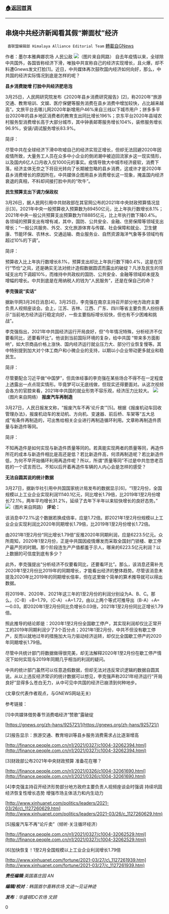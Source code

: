 ###  [:house:返回首頁](https://github.com/ourhimalayas/txt)
---

## 串烧中共经济新闻看其假“擀面杖”经济
` 喜联盟编辑部 Himalaya Alliance Editorial Team` [轉載自GNews](https://gnews.org/zh-hans/1033683/)

作者：墨尔本雅典娜农场 人民公敌
![]()![](https://www.gnews.org/wp-content/uploads/2021/03/2566363.jpg)（图片来自网路）
自去年疫情以来，全球除中共国外，各国皆称经济下滑，唯独中共宣称自己的经济实现增长，且火爆，却不料遭Gnews发文打脸[1]。近日，中共媒体再次鼓吹国内经济如何向好，那么，中共国的经济实际情况到底是怎样的呢？

**县乡消费陡增 打脸中共经济肥皂泡**

3月25日，人民网研究院发布《2020年县乡消费研究报告》[2]，称2020年“旅游交通、教育培训、文娱、医疗保健等服务消费在县乡消费中增加较快，占比越来越高”。文旅平台去哪儿网2020年新增用户46%来自三线以下城市用户；拼多多平台2020年的县乡地区消费者的教育支出同比增长196%；京东平台2020年县域农村服务型消费增长高于大部分城市，其中钟表邮寄服务增长104%，装修服务增长96.9%，安装/调试服务增长83.9%。

简评：

尽管中共在全球经济下滑中吹嘘自己的经济实现正增长，但却无法回避2020年因疫情所致，大量务工人员在众多中小企业的倒闭潮中被迫回流家乡这一现实情形，以及国内6亿人口月收入仅1000元的事实。疫情导致大中城市经济疲软，消费下落，经济主体无奈之下将目光转向了长期被忽略的县乡消费，这或许才是2020年县乡消费增长的原因所在。中共媒体企图用县乡消费增长这一现象，掩盖国内经济衰退的真相，不料却间接打脸中共的“吹牛”。

**民生预算支出下调力保政权**

3月26日，据人民网引用中共财政部在其官网公布的2021年中央财政预算情况显示[3]，2021年中央一般预算收入预算数为89450亿元，比上年执行数增长8.1%；2021年中央一般公共预算支出预算数为118885亿元，比上年执行数下降0.4%。各领域的预算支出有增有减，其中，国防、公共安全、金融、住房保障等领域支出增长；“一般公共服务、外交、文化旅游体育与传媒、社会保障和就业、卫生健康、节能环保、农林水、交通运输、商业服务业、自然资源海洋气象等多领域均有超过10%的下调”。

简评：

预算收入比上年执行数增长8.1%，预算支出却比上年执行数下降0.4%，这是在厉行“节俭”之风，还是确实无法对统计造假数据圆谎而露出的破绽？凡涉及民生的领域支出均下调超10%，而维持中共政权的国防、公共安全、金融等领域却未提及增幅的增长。中共到底是在用纳税人的钱为“人民服务”，还是在保自己的命？

**李克强说“实话”**

据新华网3月26日消息[4]，3月25日，李克强在南京主持召开部分地方政府主要负责人视频座谈会。会上，江苏、吉林、江西、广东、四川等省主要负责人纷纷表示“当前地方经济运行稳定向好，一些主要指标增长较快，但也有不少困难和挑战”。

李克强指出，2021年中共国经济运行开局良好，但“今年情况特殊，分析经济不仅要看同比，还要看环比”。他谈到当前国际环境的复杂，给中共国 “带来多方面影响”，如大宗商品价格上涨快、国内经济运行就业压力大、部分行业恢复慢等。其中特别提到加大对个体工商户和小微企业的支持，以期以小企业带动更多就业和稳民生。

简评：

尽管要配合习近平做“中国梦”，但具体经事的李克强在某些场合不得不在一定程度上透露出一点点现实情形。毕竟梦可以无底线做，但现实还得要面对。从这次视频会各方的官腔来看，2021年中共国的就业形势不容乐观，经济压力比较大。
![]()![](https://www.gnews.org/wp-content/uploads/2021/03/566555222.jpg)（图片来自网络）
**报废汽车再制造**

3月27日，人民日报发文称，“报废汽车不再‘论斤卖’”[5]。根据《报废机动车回收管理办法》，报废机动车的发动机、方向机、变速器、前后桥、车架等“五大总成”有条件再制造的，可出售给相关企业进行再制造循环利用。文章称再制造件质量与新造件等同。

简评：

不知再造件是如何实现与新造件质量等同的。若真能实现两者的质量等同，再造件所花的成本与新造件相比是高还是低？若比新造件高，何须再制造呢？若比新造件低，为何不早开始循环利用再造件呢？所以，所谓“质量等同”不过是中共忽悠老百姓的一个谎言而已。不知以后开着再造件车辆的人内心会是怎样的感受？

**无法自圆其说的统计数据**

3月27日，据新华社引用中共国国家统计局发布的数据显示[6]，“1至2月份，全国规模以上工业企业实现利润11140.1亿元，同比增长1.79倍，比2019年1至2月份增长72.1%，两年平均增长31.2%，延续了去年下半年以来较快增长的良好态势。”
![]()![](https://www.gnews.org/wp-content/uploads/2021/03/2565222.jpg)（图片来自网路）
**评论：**

该消息中72.1%这个数据若换成倍率，应是1.72倍。即2021年1至2月份规模以上工业企业实现利润比2020年同期增长1.79倍，比2019年1至2月份增长1.72倍。

由2021年1至2月份“同比增长1.79倍”反推2020年同期利润，应是6223.5亿元。众所周知，2020年1至2月份，正是中共国因疫情爆发而采取全国封门锁楼、歇工停产最严厉的时期。那个阶段连生产产值都羞于示人，哪来的6223.5亿元利润？以上数据的可信度到底有多少？

此外，李克强提出“分析经济不仅要看同比，还要看环比”。那么，该消息还需补充2020年1至2月份比2019年的同期增长，才能看出经济的整体趋势。尽管该消息未提及2020年比2019年的同期增长倍率，但在这里做个简单的算术推导就可以得出数据。

将2019年、2020年、2021年这三年的1至2月份的利润分别设为A、B、C。那么，（C-B）÷B=1.79，（C-A）÷A=1.72，由以上两个等式可推导出（B-A）÷A=—0.03。即2020年1至2月份同比负增长0.03倍，2021年1至2月份同比正增长1.79倍。

照此推导的结论即是：2020年1至2月份全国歇工停产，其实现利润却仅比正常开工的2019年同期利润少了3个百分点；2021年1至2月份，中共不但没有歇工停产，反而以就地过年的措施加大马力驱动经济运转，却仅比全国歇工停产的2020年同期增长1.79倍。

尽管中共统计部门将数据做得很完美，却无法解释2020年1至2月份在歇工停产情况下如何实现与2019年同期几乎相当的利润的疑问。

中共的统计部门虽然可以任意造假数据，但却无法对违反常识逻辑的数据自圆其说。从以上违反经济常识的统计数据可以想见，李克强声称2021年经济运行“开局良好”显得多么苍白无力，从中可见中共国的经济已崩溃到何种地步。

(文章仅代表作者观点，与GNEWS网站无关)

参考链接：

[1]中共媒体借势春节消费唱经济“赞歌”露破绽

[https://gnews.org/zh-hans/925721/](https://gnews.org/zh-hans/925721/)

[2]报告显示：旅游交通、教育培训等县乡服务消费需求占比逐渐增高

[http://finance.people.com.cn/n1/2021/0327/c1004-32062394.html](http://finance.people.com.cn/n1/2021/0327/c1004-32062394.html)

[3]财政部公布2021年中央财政预算 准备花在哪？

[http://finance.people.com.cn/n1/2021/0326/c1004-32061690.html](http://finance.people.com.cn/n1/2021/0326/c1004-32061690.html)

[4]李克强主持召开经济形势部分地方政府主要负责人视频座谈会时强调 持续巩固经济恢复性增长态势 增强市场主体活力和内生动力

[http://www.xinhuanet.com/politics/leaders/2021-03/26/c\_1127260629.htm](http://www.xinhuanet.com/politics/leaders/2021-03/26/c_1127260629.htm)

[5]报废汽车不再“论斤卖”（倾听·关注循环经济）

[http://finance.people.com.cn/n1/2021/0327/c1004-32062529.html](http://finance.people.com.cn/n1/2021/0327/c1004-32062529.html)

[6]加快恢复！1至2月全国规模以上工业企业利润增长1.79倍

[http://www.xinhuanet.com/fortune/2021-03/27/c\_1127261939.htm](http://www.xinhuanet.com/fortune/2021-03/27/c_1127261939.htm)

***责任编辑**:英国喜庄园 AN*

***编辑/校对**：韩国首尔喜韩农场 文迹～见证神迹*

***发布**：华盛顿DC农场 文顾*

0
